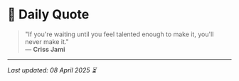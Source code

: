 # 📜 Daily Quote

> "If you're waiting until you feel talented enough to make it, you'll never make it."  
> — **Criss Jami**

---

_Last updated: 08 April 2025 ⏳_
